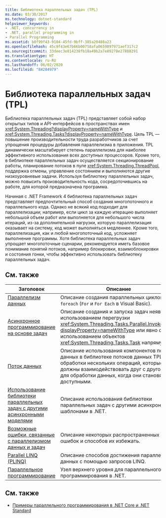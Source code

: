 ```yaml
---
title: Библиотека параллельных задач (TPL)
ms.date: 03/30/2017
ms.technology: dotnet-standard
helpviewer_keywords:
- .NET, concurrency in
- .NET, parallel programming in
- Parallel Programming
ms.assetid: b8f99f43-9104-45fd-9bff-385a20488a23
ms.openlocfilehash: 45c9f43e67b66b00758afa0659897971aef317c2
ms.sourcegitcommit: 33deec3e814238fb18a49b2a7e89278e27888291
ms.translationtype: HT
ms.contentlocale: ru-RU
ms.lasthandoff: 06/02/2020
ms.locfileid: "84284979"
---
```

# <a name="task-parallel-library-tpl"></a>Библиотека параллельных задач (TPL)
Библиотека параллельных задач (TPL) представляет собой набор открытых типов и API-интерфейсов в пространствах имен <xref:System.Threading?displayProperty=nameWithType> и <xref:System.Threading.Tasks?displayProperty=nameWithType>. Цель TPL — повышение производительности труда разработчиков за счет упрощения процедуры добавления параллелизма в приложения. TPL динамически масштабирует степень параллелизма для наиболее эффективного использования всех доступных процессоров. Кроме того, в библиотеке параллельных задач осуществляется секционирование работы, планирование потоков в пуле <xref:System.Threading.ThreadPool>, поддержка отмены, управление состоянием и выполняются другие низкоуровневые задачи. Используя библиотеку параллельных задач, можно повысить производительность кода, сосредоточившись на работе, для которой предназначена программа.  
  
 Начиная с .NET Framework 4 библиотека параллельных задач представляет предпочтительный способ создания многопоточного и параллельного кода. Однако не всякий код подходит для параллелизации; например, если цикл за каждую итерацию выполняет небольшой объем работ или выполняется для небольшого числа итераций, из-за дополнительной нагрузки, которую параллелизация оказывает на систему, код может выполняться медленнее. Кроме того, параллелизация, как и любой многопоточный код, усложняет выполнение программы. Хотя библиотека параллельных задач упрощает многопоточные сценарии, рекомендуется иметь базовое понимание понятий потоков, например блокировки, взаимоблокировки и состояния гонки, чтобы эффективно использовать библиотеку параллельных задач.  
  
## <a name="related-topics"></a>См. также  
  
|Заголовок|Описание|  
|-|-|  
|[Параллелизм данных](data-parallelism-task-parallel-library.md)|Описание создания параллельных циклов `for` и `foreach` (`For` и `For Each` в Visual Basic).|  
|[Асинхронное программирование на основе задач](task-based-asynchronous-programming.md)|Описание создания и запуска задач неявно с использованием перегрузки <xref:System.Threading.Tasks.Parallel.Invoke%2A?displayProperty=nameWithType> или явно с использованием объектов <xref:System.Threading.Tasks.Task> напрямую.|  
|[Поток данных](dataflow-task-parallel-library.md)|Описание использования компонентов потоков данных в библиотеке потоков данных TPL для обработки нескольких операций, которые должны взаимодействовать друг с другом, или для обработки данных, когда они становятся доступными.|  
|[Использование библиотеки параллельных задач с другими асинхронными моделями](using-tpl-with-other-asynchronous-patterns.md)|Описание использования библиотеки параллельных задач с другими асинхронными шаблонами в .NET.|  
|[Возможные ошибки, связанные с параллелизмом данных и задач](potential-pitfalls-in-data-and-task-parallelism.md)|Описание некоторых распространенных ошибок и способов их избежать.|  
|[Parallel LINQ (PLINQ)](introduction-to-plinq.md)|Описание способов достижения параллелизма данных с помощью запросов LINQ.|  
|[Параллельное программирование](index.md)|Узел верхнего уровня для параллельного программирования в .NET.|  
  
## <a name="see-also"></a>См. также

- [Примеры параллельного программирования в .NET Core и .NET Standard](/samples/browse/?products=dotnet-core%2Cdotnet-standard&term=parallel)
